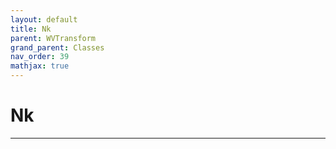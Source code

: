 ```yaml
---
layout: default
title: Nk
parent: WVTransform
grand_parent: Classes
nav_order: 39
mathjax: true
---
```


#  Nk




---

